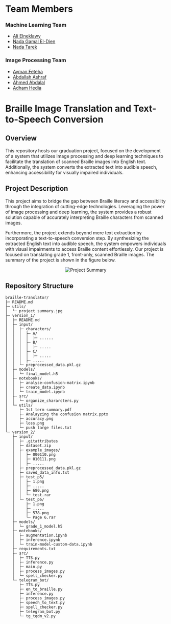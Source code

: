 # Team Members  
### Machine Learning Team
  - [Ali Elneklawy](https://github.com/AliElneklawy)
  - [Nada Gamal El-Dien](https://github.com/nadagamaall22)
  - [Nada Tarek](https://github.com/NadaTarek54)
### Image Processing Team
  - [Ayman Feteha](https://github.com/Ayman-Feteha)
  - [Abdallah Ashraf](https://github.com/3bdallahai)
  - [Ahmed Abdalal](https://github.com/Asyody)
  - [Adham Hedia](https://github.com/Adham-M0)

# Braille Image Translation and Text-to-Speech Conversion

## Overview
This repository hosts our graduation project, focused on the development of a system that utilizes image processing and deep learning techniques to facilitate the translation of scanned Braille images into English text. Additionally, the system converts the extracted text into audible speech, enhancing accessibility for visually impaired individuals.

## Project Description
This project aims to bridge the gap between Braille literacy and accessibility through the integration of cutting-edge technologies. Leveraging the power of image processing and deep learning, the system provides a robust solution capable of accurately interpreting Braille characters from scanned images.

Furthermore, the project extends beyond mere text extraction by incorporating a text-to-speech conversion step. By synthesizing the extracted English text into audible speech, the system empowers individuals with visual impairments to access Braille content effortlessly. Our project is focused on translating grade 1, front-only, scanned Braille images. The summary of the project is shown in the figure below.

<p align="center">
  <img src="https://github.com/AliElneklawy/braille-translation/blob/main/utils/project%20summary.jpg" alt="Project Summary" />
</p>

## Repository Structure
```
braille-translator/
├─ README.md
├─ utils/
│  └─ project summary.jpg
├─ version_1/
│  ├─ README.md
│  ├─ input/
│  │  ├─ characters/
│  │  │  ├─ A/
│  │  │  │  ├─ ......
│  │  │  ├─ B/
│  │  │  │  ├─ .....
│  │  │  ├─ C/
│  │  │  │  ├─ .....
│  │  │  ├─ .....
│  │  └─ preprocessed_data.pkl.gz
│  ├─ models/
│  │  └─ final_model.h5
│  ├─ notebooks/
│  │  ├─ analyse-confusion-matrix.ipynb
│  │  ├─ create_data.ipynb
│  │  └─ train_model.ipynb
│  ├─ src/
│  │  └─ organize_chararcters.py
│  └─ utils/
│     ├─ 1st term summary.pdf
│     ├─ Analayzing the confusion matrix.pptx
│     ├─ accuracy.png
│     ├─ loss.png
│     └─ push large files.txt
└─ version_2/
   ├─ input/
   │  ├─ .gitattributes
   │  ├─ dataset.zip
   │  ├─ example_images/
   │  │  ├─ 000110.png
   │  │  ├─ 010111.png
   │  │  ├─ .....
   │  ├─ preprocessed_data.pkl.gz
   │  ├─ saved_data_info.txt
   │  ├─ test_p5/
   │  │  ├─ 1.png
   │  │  ├─ .....
   │  │  ├─ 680.png
   │  │  └─ test.rar
   │  └─ test_p6/
   │     ├─ 1.png
   │     ├─ .....
   │     ├─ 578.png
   │     └─ Page 6.rar
   ├─ models/
   │  └─ grade_1_model.h5
   ├─ notebooks/
   │  ├─ augmentation.ipynb
   │  ├─ inference.ipynb
   │  └─ train-model-custom-data.ipynb
   ├─ requirements.txt
   ├─ src/
   │  ├─ TTS.py
   │  ├─ inference.py
   │  ├─ main.py
   │  ├─ process_images.py
   │  └─ spell_checker.py
   └─ telegram_bot/
      ├─ TTS.py
      ├─ en_to_braille.py
      ├─ inference.py
      ├─ process_images.py
      ├─ speech_to_text.py
      ├─ spell_checker.py
      ├─ telegram_bot.py
      └─ tg_tqdm_v2.py
```
